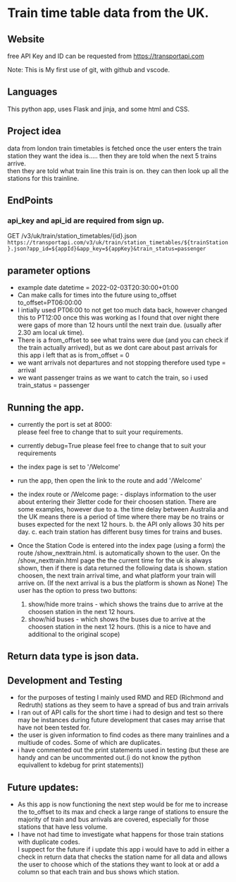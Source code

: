 # Train time table data from the UK.  
## Website
free API Key and ID can be requested from
https://transportapi.com

Note:
This is My first use of git, with github and vscode.

## Languages
This python app, uses Flask and jinja, and some html and CSS.

## Project idea
data from london train timetables is fetched once the user enters the train station they want
the idea is..... 
then they are told when the next 5 trains arrive.  
then they are told what train line this train is on.  they can then look up all the stations for this trainline.

## EndPoints
### api_key and api_id are required from sign up.
GET /v3/uk/train/station_timetables/{id}.json
`https://transportapi.com/v3/uk/train/station_timetables/${trainStation}.json?app_id=${appId}&app_key=${appKey}&train_status=passenger`

## parameter options
- example date
    datetime = 2022-02-03T20:30:00+01:00
- Can make calls for times into the future using to_offset
    to_offset=PT06:00:00
- I intially used PT06:00 to not get too much data back, however changed this to PT12:00 once this was working as I found that over night there were gaps of more than 12 hours until the next train due.   (usually after 2.30 am local uk time).
- There is a from_offset
     to see what trains were due (and you can check if the train actually arrived), but as we dont care about past arrivals for this app i left that as is from_offset = 0
- we want arrivals not departures and not stopping
    therefore used type = arrival
- we want passenger trains as we want to catch the train, so i used train_status = passenger

## Running the app.
- currently the port is set at 8000:  
    please feel free to change that to suit your requirements.
- currently debug=True
    please feel free to change that to suit your requirements
- the index page is set to '/Welcome'
- run the app, then open the link to the route and add '/Welcome'
- the index route or /Welcome page: - displays information to the user about entering their 3letter code for their choosen station.  There are some examples, however due to 
 a. the time delay between Australia and the UK means there is a period of time where there may be no trains or buses expected for the next 12 hours.
 b. the API only allows 30 hits per day.
 c. each train station has different busy times for trains and buses.

- Once the Station Code is entered into the index page (using a form) the route /show_nexttrain.html. is automatically shown to the user. 
On the /show_nexttrain.html page the the current time for the uk is always shown, then if there is data returned the following data is shown. station choosen, the next train arrival time, and what platform your train will arrive on. (If the next arrival is a bus the platform is shown as None)
The user has the option to press two buttons:
    1. show/hide more trains - which shows the trains due to arrive at the choosen station in the next 12 hours.
    2. show/hid buses - which shows the buses due to arrive at the choosen station in the next 12 hours. (this is a nice to have and additional to the original scope)

## Return data type is json data.
 
## Development and Testing
- for the purposes of testing I mainly used RMD and RED (Richmond and Redruth) stations as they seem to have a spread of bus and train arrivals 
- I ran out of API calls for the short time i had to design and test so there may be instances during future development that cases may arrise that have not been tested for.
- the user is given information to find codes as there many trainlines and a multiude of codes.  Some of which are duplicates. 
- i have commented out the print statements used in testing (but these are handy and can be uncommented out.(i do not know the python equivallent to kdebug for print statements))


## Future updates:
- As this app is now functioning the next step would be for me to increase the to_offset to its max and check a large range of stations to ensure the majority of train 
    and bus arrivals are covered, especially for those stations that have less volume.   
-  I have not had time to investigate what happens for those train stations with duplicate codes.  
    I suppect for the future if i update this app i would have to add in either a check in return data that checks the station name for all data and allows the user to 
    choose which of the stations they want to look at or add a column so that each train and bus shows which station. 

